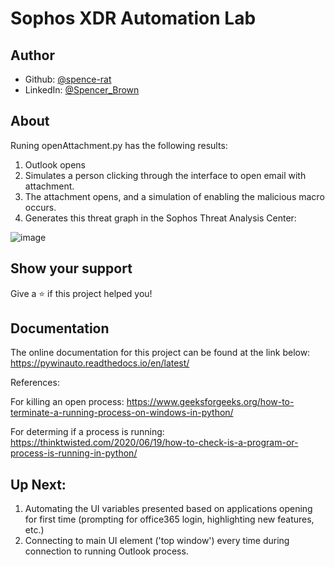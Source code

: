 # Sophos XDR Automation Lab

## Author

* Github: [@spence-rat](https://github.com/spence-rat)
* LinkedIn: [@Spencer_Brown](https://www.linkedin.com/in/spencerbrowntx/)

## About

Runing openAttachment.py has the following results:
1. Outlook opens
2. Simulates a person clicking through the interface to open email with attachment.
3. The attachment opens, and a simulation of enabling the malicious macro occurs.
4. Generates this threat graph in the Sophos Threat Analysis Center:

![image](https://user-images.githubusercontent.com/82817752/153731681-ed1fcaff-6247-4ccc-96ba-2184e9c3e72a.png)


## Show your support

Give a ⭐️ if this project helped you!

## Documentation
The online documentation for this project can be found at the link below:
https://pywinauto.readthedocs.io/en/latest/

References:

For killing an open process: https://www.geeksforgeeks.org/how-to-terminate-a-running-process-on-windows-in-python/

For determing if a process is running: https://thinktwisted.com/2020/06/19/how-to-check-is-a-program-or-process-is-running-in-python/

## Up Next:
1. Automating the UI variables presented based on applications opening for first time (prompting for office365 login, highlighting new features, etc.)
2. Connecting to main UI element ('top window') every time during connection to running Outlook process.

